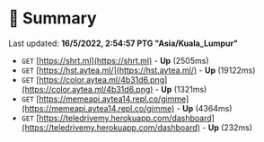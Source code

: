 # 📖 Summary
Last updated: **16/5/2022, 2:54:57 PTG "Asia/Kuala_Lumpur"**

- `GET` [https://shrt.ml](https://shrt.ml) - **Up** (2505ms)
- `GET` [https://hst.aytea.ml/](https://hst.aytea.ml/) - **Up** (19122ms)
- `GET` [https://color.aytea.ml/4b31d6.png](https://color.aytea.ml/4b31d6.png) - **Up** (1321ms)
- `GET` [https://memeapi.aytea14.repl.co/gimme](https://memeapi.aytea14.repl.co/gimme) - **Up** (4364ms)
- `GET` [https://teledrivemy.herokuapp.com/dashboard](https://teledrivemy.herokuapp.com/dashboard) - **Up** (232ms)
